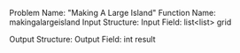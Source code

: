 Problem Name: "Making A Large Island"
Function Name: makingalargeisland
Input Structure:
Input Field: list<list<int>> grid

Output Structure:
Output Field: int result